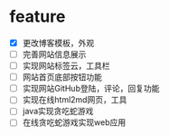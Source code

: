 
# feature
*   [X]  更改博客模板，外观
*   [ ]  完善网站信息展示
*   [ ]  实现网站标签云，工具栏
*   [ ]  网站首页底部按钮功能
*   [ ]  实现网站GitHub登陆，评论，回复功能
*   [ ]  实现在线html2md网页，工具
*   [ ]  java实现贪吃蛇游戏
*   [ ]  在线贪吃蛇游戏实现web应用
